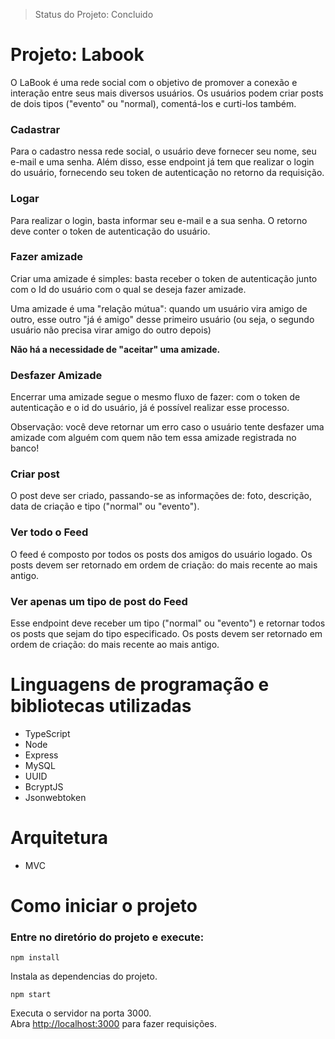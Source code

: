 > Status do Projeto: Concluido

# Projeto: Labook

O LaBook é uma rede social com o objetivo de promover a conexão e interação entre seus mais diversos usuários. Os usuários podem criar posts de dois tipos ("evento" ou "normal), comentá-los e curti-los também.

### Cadastrar

Para o cadastro nessa rede social, o usuário deve fornecer seu nome, seu e-mail e uma senha. Além disso, esse endpoint já tem que realizar o login do usuário, fornecendo seu token de autenticação no retorno da requisição.

### Logar

Para realizar o login, basta informar seu e-mail e a sua senha. O retorno deve conter o token de autenticação do usuário.

### Fazer amizade

Criar uma amizade é simples: basta receber o token de autenticação junto com o Id do usuário com o qual se deseja fazer amizade. 

Uma amizade é uma "relação mútua": quando um usuário vira amigo de outro, esse outro "já é amigo" desse primeiro usuário (ou seja, o segundo usuário não precisa virar amigo do outro depois)

**Não há a necessidade de "aceitar" uma amizade.**

### Desfazer Amizade

Encerrar uma amizade segue o mesmo fluxo de fazer: com o token de autenticação e o id do usuário, já é possível realizar esse processo.

Observação: você deve retornar um erro caso o usuário tente desfazer uma amizade com alguém com quem não tem essa amizade registrada no banco!

### Criar post

O post deve ser criado, passando-se as informações de: foto, descrição, data de criação e tipo ("normal" ou "evento").

### Ver todo o Feed

O feed é composto por todos os posts dos  amigos do usuário logado. Os posts devem ser retornado em ordem de criação: do mais recente ao mais antigo.

### Ver apenas um tipo de post do Feed

Esse endpoint deve receber um tipo ("normal" ou "evento") e retornar todos os posts que sejam do tipo especificado. Os posts devem ser retornado em ordem de criação: do mais recente ao mais antigo.

# Linguagens de programação e bibliotecas utilizadas

- TypeScript
- Node
- Express
- MySQL
- UUID
- BcryptJS
- Jsonwebtoken

# Arquitetura 

- MVC

# Como iniciar o projeto

### Entre no diretório do projeto e execute:

`npm install`

Instala as dependencias do projeto.

`npm start`

Executa o servidor na porta 3000.<br />
Abra [http://localhost:3000](http://localhost:3000) para fazer requisições.
